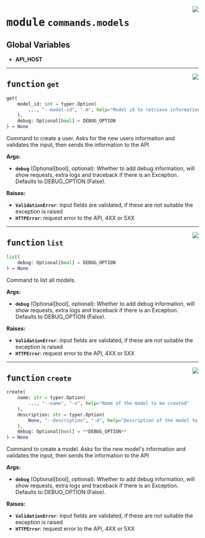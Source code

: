 <!-- markdownlint-disable -->

<a href="https://github.com/gizatechxyz/giza-cli/blob/main/giza/commands/models.py#L0"><img align="right" style="float:right;" src="https://img.shields.io/badge/-source-cccccc?style=flat-square"></a>

# <kbd>module</kbd> `commands.models`




**Global Variables**
---------------
- **API_HOST**

---

<a href="https://github.com/gizatechxyz/giza-cli/blob/main/giza/commands/models.py#L18"><img align="right" style="float:right;" src="https://img.shields.io/badge/-source-cccccc?style=flat-square"></a>

## <kbd>function</kbd> `get`

```python
get(
    model_id: int = typer.Option(
        ..., "--model-id", "-m", help="Model id to retrieve information from"
    ),
    debug: Optional[bool] = DEBUG_OPTION
) → None
```

Command to create a user. Asks for the new users information and validates the input, then sends the information to the API 



**Args:**
 
 - <b>`debug`</b> (Optional[bool], optional):  Whether to add debug information, will show requests, extra logs and traceback if there is an Exception. Defaults to DEBUG_OPTION (False). 



**Raises:**
 
 - <b>`ValidationError`</b>:  input fields are validated, if these are not suitable the exception is raised 
 - <b>`HTTPError`</b>:  request error to the API, 4XX or 5XX 


---

<a href="https://github.com/gizatechxyz/giza-cli/blob/main/giza/commands/models.py#L72"><img align="right" style="float:right;" src="https://img.shields.io/badge/-source-cccccc?style=flat-square"></a>

## <kbd>function</kbd> `list`

```python
list(
    debug: Optional[bool] = DEBUG_OPTION
) → None
```

Command to list all models. 



**Args:**
 
 - <b>`debug`</b> (Optional[bool], optional):  Whether to add debug information, will show requests, extra logs and traceback if there is an Exception. Defaults to DEBUG_OPTION (False). 



**Raises:**
 
 - <b>`ValidationError`</b>:  input fields are validated, if these are not suitable the exception is raised 
 - <b>`HTTPError`</b>:  request error to the API, 4XX or 5XX 


---

<a href="https://github.com/gizatechxyz/giza-cli/blob/main/giza/commands/models.py#L122"><img align="right" style="float:right;" src="https://img.shields.io/badge/-source-cccccc?style=flat-square"></a>

## <kbd>function</kbd> `create`

```python
create(
    name: str = typer.Option(
        ..., "--name", "-n", help="Name of the model to be created"
    ),
    description: str = typer.Option(
        None, "--description", "-d", help="Description of the model to be created"
    ),
    debug: Optional[bool] = **DEBUG_OPTION**
) → None
```

Command to create a model. Asks for the new model's information and validates the input, then sends the information to the API 



**Args:**
 
 - <b>`debug`</b> (Optional[bool], optional):  Whether to add debug information, will show requests, extra logs and traceback if there is an Exception. Defaults to DEBUG_OPTION (False). 



**Raises:**
 
 - <b>`ValidationError`</b>:  input fields are validated, if these are not suitable the exception is raised 
 - <b>`HTTPError`</b>:  request error to the API, 4XX or 5XX 


